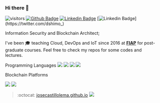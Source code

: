 ### Hi there 👋

<!--
**dshimo0/dshimo0** is a ✨ _special_ ✨ repository because its `README.md` (this file) appears on your GitHub profile.

Here are some ideas to get you started:

- 🔭 I’m currently working on ...
- 🌱 I’m currently learning ...
- 👯 I’m looking to collaborate on ...
- 🤔 I’m looking for help with ...
- 💬 Ask me about ...
- 📫 How to reach me: ...
- 😄 Pronouns: ...
- ⚡ Fun fact: ...
-->

![visitors](https://visitor-badge.laobi.icu/badge?page_id=dshimo0)
[![Github Badge](https://img.shields.io/badge/-github-000?style=flat-square&logo=Github&logoColor=white&link=https://github.com/dshimo0)](https://github.com/josecastillolema)
[![Linkedin Badge](https://img.shields.io/badge/-linkedin-blue?style=flat-square&logo=Linkedin&logoColor=white&link=https://www.linkedin.com/in/dshimo)](https://www.linkedin.com/in/dshimo/)
[![Linkedin Badge](https://img.shields.io/twitter/follow/dshimo_)](https://twitter.com/dshimo_)

Information Security and Blockchain Architect;

I've been 🎓 teaching Cloud, DevOps and IoT since 2016 at [**FIAP**](https://www.fiap.com.br/mba/) for post-graduate courses. Feel free to check my repos for some codes and lectures.

Programming Languages
![](https://img.shields.io/badge/-solidity-c14438?style=flat-square&logo=solidity&logoColor=white)
![](https://img.shields.io/badge/-hyperledger-c14438?style=flat-square&logo=hyperledger&logoColor=white)
![](https://img.shields.io/badge/-corda-r3-c14438?style=flat-square&logo=corda-r3&logoColor=white)
![](https://img.shields.io/badge/-solidity-c12238?style=flat-square&logo=solidity&logoColor=white)

Blockchain Platforms

![](https://img.shields.io/badge/-openshift-c14438?style=flat-square&logo=red-hat-open-shift&logoColor=white)
![](https://img.shields.io/badge/-openstack-c14438?style=flat-square&logo=openstack&logoColor=white)

> :octocat: [josecastillolema.github.io](https://josecastillolema.github.io)
![](https://github-readme-stats.vercel.app/api/?username=josecastillolema&show_icons=true&theme=nord)
